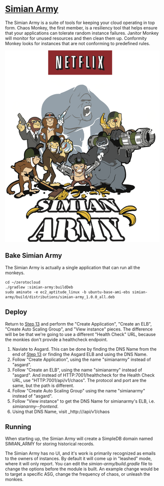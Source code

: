 # <a href="https://github.com/Netflix/SimianArmy/wiki" target="_blank">Simian Army</a>

The Simian Army is a suite of tools for keeping your cloud operating in top form. 
Chaos Monkey, the first member, is a resiliency tool that helps ensure that your applications can tolerate random instance failures.
Janitor Monkey will monitor for unused resources and then clean them up.
Conformity Monkey looks for instances that are not conforming to predefined rules.

![](images/SimianArmy.png)

## Bake Simian Army

The Simian Army is actually a single application that can run all the monkeys.

    cd ~/zerotocloud
    ./gradlew :simian-army:buildDeb
    sudo aminate -e ec2_aptitude_linux -b ubuntu-base-ami-ebs simian-army/build/distributions/simian-army_1.0.0_all.deb

## Deploy

Return to [Step 13](AsgardStandalone.md) and perform the "Create Application", "Create an ELB", "Create Auto Scaling Group", and "View instance" pieces.
The difference will be be that we're going to use a different "Health Check" URL, because the monkies don't provide a healthcheck endpoint. 

1. Naviate to Asgard. This can be done by finding the DNS Name from the end of [Step 13](AsgardStandalone.md) or finding the Asgard ELB and using the DNS Name.
2. Follow "Create Application", using the name "simianarmy" instead of "asgard".
3. Follow "Create an ELB", using the name "simianarmy" instead of "asgard". And instead of HTTP:7001/healthcheck for the Health Check URL, use "HTTP:7001/api/v1/chaos". The protocol and port are the same, but the path is different.
4. Follow "Create Auto Scaling Group" using the name "simianarmy" instead of "asgard".
5. Follow "View instance" to get the DNS Name for simianarmy's ELB, i.e. _simianarmy--frontend_. 
6. Using that DNS Name, visit _http://<ELB DNS name>/api/v1/chaos

## Running

When starting up, the Simian Army will create a SimpleDB domain named SIMIAN_ARMY for storing historical records.

The Simian Army has no UI, and it's work is primarily recognized as emails to the owners of instances. 
By default it will come up in "leashed" mode, where it will only report. 
You can edit the _simian-army/build.gradle_ file to change the options before the module is built. 
An example change would be to target a specific ASG, change the frequency of chaos, or unleash the monkies. 

